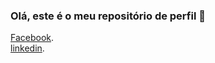 ### Olá, este é o meu repositório de perfil 👋

<!--

- 🌱 Atualmente estou cursando etec(Desenvolvimento de sistema)...
- 📫 Email:kayky7277@gmail.com
-Cursos em geral:Informática básica, espanhol(nivel médio), javascript básico, Linguagem de programação C básica.
-->
[Facebook](https://www.facebook.com/kayky.matossantana).<br>
[linkedin](https://www.linkedin.com/in/kayky-matos-santana-0911991a6/).

